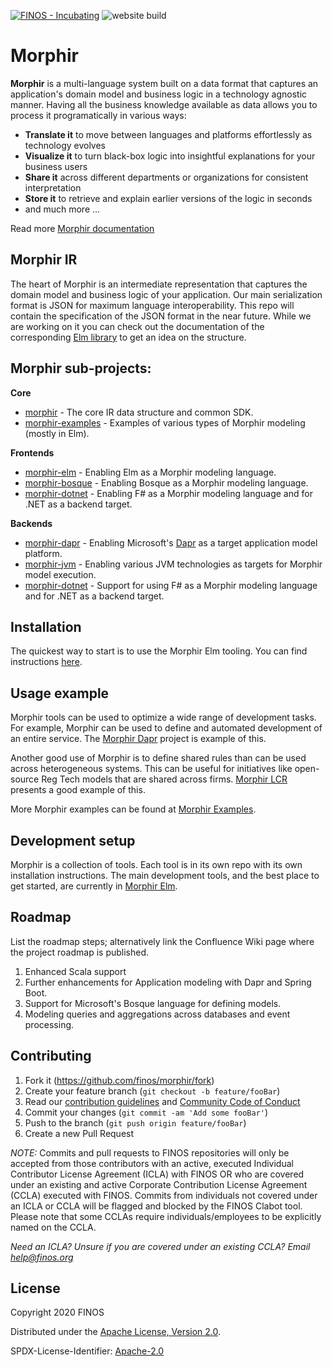 [![FINOS - Incubating](https://cdn.jsdelivr.net/gh/finos/contrib-toolbox@master/images/badge-incubating.svg)](https://finosfoundation.atlassian.net/wiki/display/FINOS/Incubating)
![website build](https://github.com/finos/morphir/workflows/Docusaurus-website-build/badge.svg)

# Morphir

**Morphir** is a multi-language system built on a data format that captures an application's domain model and business logic in a technology agnostic manner. Having all the business knowledge available as data allows you to process it programatically in various ways:

- **Translate it** to move between languages and platforms effortlessly as technology evolves
- **Visualize it** to turn black-box logic into insightful explanations for your business users
- **Share it** across different departments or organizations for consistent interpretation
- **Store it** to retrieve and explain earlier versions of the logic in seconds
- and much more ...

Read more [Morphir documentation](https://morgan-stanley.github.io/morphir/)

## Morphir IR

The heart of Morphir is an intermediate representation that captures the domain model and business logic of your application. 
Our main serialization format is JSON for maximum language interoperability. This repo will contain the specification of the JSON
format in the near future. While we are working on it you can check out the documentation of the corresponding 
[Elm library](https://github.com/Morgan-Stanley/morphir-elm#morphir-ir) to get an idea on the structure.

## Morphir sub-projects:

**Core**
* [morphir](https://github.com/Morgan-Stanley/morphir) - The core IR data structure and common SDK.
* [morphir-examples](https://github.com/Morgan-Stanley/morphir-examples) - Examples of various types of Morphir modeling (mostly in Elm).

**Frontends**
* [morphir-elm](https://github.com/Morgan-Stanley/morphir-elm) - Enabling Elm as a Morphir modeling language.
* [morphir-bosque](https://github.com/Morgan-Stanley/morphir-bosque) - Enabling Bosque as a Morphir modeling language.
* [morphir-dotnet](https://github.com/Morgan-Stanley/morphir-dotnet) - Enabling F# as a Morphir modeling language and for .NET as a backend target.

**Backends**
* [morphir-dapr](https://github.com/Morgan-Stanley/morphir-dapr) - Enabling Microsoft's [Dapr](http://dapr.io) as a target application model platform.
* [morphir-jvm](https://github.com/Morgan-Stanley/morphir-jvm) - Enabling various JVM technologies as targets for Morphir model execution.
* [morphir-dotnet](https://github.com/Morgan-Stanley/morphir-dotnet) - Support for using F# as a Morphir modeling language and for .NET as a backend target.

## Installation

The quickest way to start is to use the Morphir Elm tooling.  You can find instructions [here](https://github.com/finos/morphir-elm/).

## Usage example

Morphir tools can be used to optimize a wide range of development tasks.  For example, Morphir can be used to define and automated development of an entire service.  The [Morphir Dapr](https://github.com/finos/morphir-dapr) project is example of this.

Another good use of Morphir is to define shared rules than can be used across heterogeneous systems.  This can be useful for initiatives like open-source Reg Tech models that are shared across firms.  [Morphir LCR](https://github.com/finos/morphir-examples/src/Morphir/Sample/LCR/) presents a good example of this.

More Morphir examples can be found at [Morphir Examples](https://github.com/finos/morphir-examples/).

## Development setup

Morphir is a collection of tools.  Each tool is in its own repo with its own installation instructions.  The main development tools, and the best place to get started, are currently in [Morphir Elm](https://github.com/finos/morphir-elm).  

## Roadmap

List the roadmap steps; alternatively link the Confluence Wiki page where the project roadmap is published.

1. Enhanced Scala support
2. Further enhancements for Application modeling with Dapr and Spring Boot.
3. Support for Microsoft's Bosque language for defining models.
4. Modeling queries and aggregations across databases and event processing.

## Contributing

1. Fork it (<https://github.com/finos/morphir/fork>)
2. Create your feature branch (`git checkout -b feature/fooBar`)
3. Read our [contribution guidelines](.github/CONTRIBUTING.md) and [Community Code of Conduct](https://www.finos.org/code-of-conduct)
4. Commit your changes (`git commit -am 'Add some fooBar'`)
5. Push to the branch (`git push origin feature/fooBar`)
6. Create a new Pull Request

_NOTE:_ Commits and pull requests to FINOS repositories will only be accepted from those contributors with an active, executed Individual Contributor License Agreement (ICLA) with FINOS OR who are covered under an existing and active Corporate Contribution License Agreement (CCLA) executed with FINOS. Commits from individuals not covered under an ICLA or CCLA will be flagged and blocked by the FINOS Clabot tool. Please note that some CCLAs require individuals/employees to be explicitly named on the CCLA.

*Need an ICLA? Unsure if you are covered under an existing CCLA? Email [help@finos.org](mailto:help@finos.org)*


## License

Copyright 2020 FINOS

Distributed under the [Apache License, Version 2.0](http://www.apache.org/licenses/LICENSE-2.0).

SPDX-License-Identifier: [Apache-2.0](https://spdx.org/licenses/Apache-2.0)
